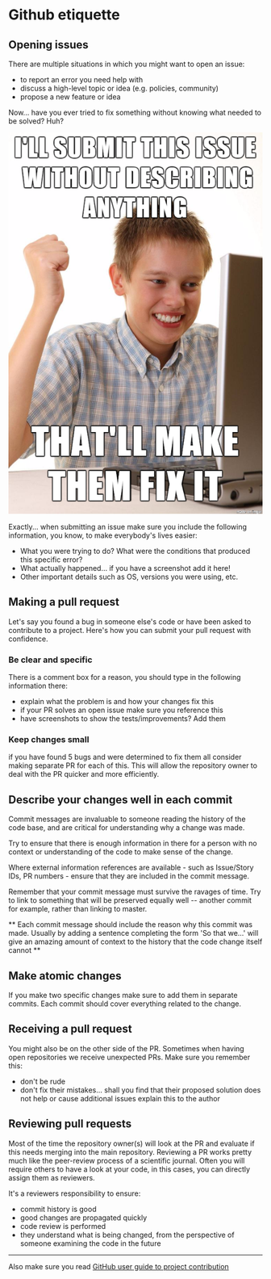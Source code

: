 # Github etiquette

## Opening issues
There are multiple situations in which you might want to open an issue:
- to report an error you need help with
- discuss a high-level topic or idea (e.g. policies, community)
- propose a new feature or idea

Now... have you ever tried to fix something without knowing what needed to be solved? Huh?

![](./assets/issue.png)

Exactly... when submitting an issue make sure you include the following information, you know, to make everybody's lives easier:
- What you were trying to do? What were the conditions that produced this specific error?
- What actually happened... if you have a screenshot add it here!
- Other important details such as OS, versions you were using, etc.

## Making a pull request
Let's say you found a bug in someone else's code or have been asked to contribute to a project. Here's how you can submit your pull request with confidence.

### Be clear and specific
There is a comment box for a reason, you should type in the following information there:
- explain what the problem is and how your changes fix this
- if your PR solves an open issue make sure you reference this
- have screenshots to show the tests/improvements? Add them

### Keep changes small
if you have found 5 bugs and were determined to fix them all consider making separate PR for each of this.
This will allow the repository owner to deal with the PR quicker and more efficiently.

## Describe your changes well in each commit

Commit messages are invaluable to someone reading the history of the code base, and are critical for understanding why a change was made.

Try to ensure that there is enough information in there for a person with no context or understanding of the code to make sense of the change.

Where external information references are available - such as Issue/Story IDs, PR numbers - ensure that they are included in the commit message.

Remember that your commit message must survive the ravages of time. Try to link to something that will be preserved equally well -- another commit for example, rather than linking to master.

** Each commit message should include the reason why this commit was made. Usually by adding a sentence completing the form 'So that we...' will give an amazing amount of context to the history that the code change itself cannot **

## Make atomic changes
If you make two specific changes make sure to add them in separate commits. Each commit should cover everything related to the change.

## Receiving a pull request
You might also be on the other side of the PR.
Sometimes when having open repositories we receive unexpected PRs.
Make sure you remember this:
- don't be rude
- don't fix their mistakes... shall you find that their proposed solution does not help or cause additional issues explain this to the author

## Reviewing pull requests
Most of the time the repository owner(s) will look at the PR and evaluate if this needs merging into the main repository.
Reviewing a PR works pretty much like the peer-review process of a scientific journal.
Often you will require others to have a look at your code, in this cases, you can directly assign them as reviewers.

It's a reviewers responsibility to ensure:

- commit history is good
- good changes are propagated quickly
- code review is performed
- they understand what is being changed, from the perspective of someone examining the code in the future




---
Also make sure you read [GitHub user guide to project contribution](https://opensource.guide/how-to-contribute/)
